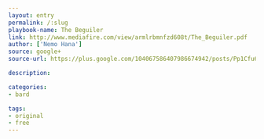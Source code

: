 ```yaml
---
layout: entry
permalink: /:slug
playbook-name: The Beguiler
link: http://www.mediafire.com/view/armlrbmnfzd608t/The_Beguiler.pdf
author: ['Nemo Hana']
source: google+
source-url: https://plus.google.com/104067586407986674942/posts/Pp1Cfu69p2U

description:

categories:
- bard

tags:
- original
- free
---
```

